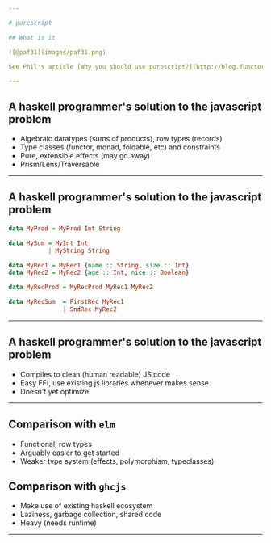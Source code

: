 ```yaml
---

# purescript

## What is it

![@paf31](images/paf31.png)

See Phil's article [Why you should use purescript?](http://blog.functorial.com/posts/2017-08-09-Why-You-Should-Use-PureScript.html) for some of the highlights

---
```


## A haskell programmer's solution to the javascript problem

- Algebraic datatypes (sums of products), row types (records)
- Type classes (functor, monad, foldable, etc) and constraints
- Pure, extensible effects (may go away)
- Prism/Lens/Traversable

---

## A haskell programmer's solution to the javascript problem

```haskell
data MyProd = MyProd Int String

data MySum = MyInt Int 
           | MyString String

data MyRec1 = MyRec1 {name :: String, size :: Int}
data MyRec2 = MyRec2 {age :: Int, nice :: Boolean}

data MyRecProd = MyRecProd MyRec1 MyRec2

data MyRecSum  = FirstRec MyRec1 
               | SndRec MyRec2
```

---

## A haskell programmer's solution to the javascript problem

- Compiles to clean (human readable) JS code
- Easy FFI, use existing js libraries whenever makes sense
- Doesn't yet optimize

---

## Comparison with `elm`

- Functional, row types
- Arguably easier to get started 
- Weaker type system (effects, polymorphism, typeclasses)

## Comparison with `ghcjs`

- Make use of existing haskell ecosystem
- Laziness, garbage collection, shared code
- Heavy (needs runtime)

---

